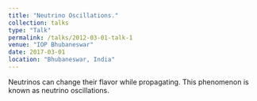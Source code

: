 ```yaml
---
title: "Neutrino Oscillations."
collection: talks
type: "Talk"
permalink: /talks/2012-03-01-talk-1
venue: "IOP Bhubaneswar"
date: 2017-03-01
location: "Bhubaneswar, India"
---
```


Neutrinos can change their flavor while propagating. This phenomenon is known as neutrino oscillations. 
